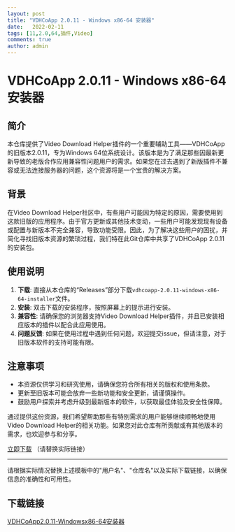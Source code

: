 ```yaml
---
layout: post
title: "VDHCoApp 2.0.11 - Windows x86-64 安装器"
date:   2022-02-11
tags: [11,2.0,64,插件,Video]
comments: true
author: admin
---
```

# VDHCoApp 2.0.11 - Windows x86-64 安装器

## 简介
本仓库提供了Video Download Helper插件的一个重要辅助工具——VDHCoApp的旧版本2.0.11，专为Windows 64位系统设计。该版本是为了满足那些因最新更新导致的老版合作应用兼容性问题用户的需求。如果您在过去遇到了新版插件不兼容或无法连接服务器的问题，这个资源将是一个宝贵的解决方案。

## 背景
在Video Download Helper社区中，有些用户可能因为特定的原因，需要使用到这款旧版的应用程序。由于官方更新或其他技术变动，一些用户可能发现现有设备或配置与新版本不完全兼容，导致功能受限。因此，为了解决这些用户的困扰，并简化寻找旧版本资源的繁琐过程，我们特在此Git仓库中共享了VDHCoApp 2.0.11的安装包。

## 使用说明
1. **下载**: 直接从本仓库的“Releases”部分下载`vdhcoapp-2.0.11-windows-x86-64-installer`文件。
2. **安装**: 双击下载的安装程序，按照屏幕上的提示进行安装。
3. **兼容性**: 请确保您的浏览器支持Video Download Helper插件，并且已安装相应版本的插件以配合此应用使用。
4. **问题反馈**: 如果在使用过程中遇到任何问题，欢迎提交issue，但请注意，对于旧版本软件的支持可能有限。

## 注意事项
- 本资源仅供学习和研究使用，请确保您符合所有相关的版权和使用条款。
- 更新至旧版本可能会放弃一些新功能和安全更新，请谨慎操作。
- 鼓励用户探索并考虑升级到最新版本的软件，以获取最佳体验及安全性保障。

通过提供这份资源，我们希望帮助那些有特别需求的用户能够继续顺畅地使用Video Download Helper的相关功能。如果您对此仓库有所贡献或有其他版本的需求，也欢迎参与和分享。

[立即下载](https://github.com/用户名/仓库名/releases/download/v2.0.11/vdhcoapp-2.0.11-windows-x86-64-installer.exe) （请替换实际链接）

---

请根据实际情况替换上述模板中的"用户名"、"仓库名"以及实际下载链接，以确保信息的准确性和可用性。

## 下载链接

[VDHCoApp2.0.11-Windowsx86-64安装器](https://pan.quark.cn/s/23a24569d463)